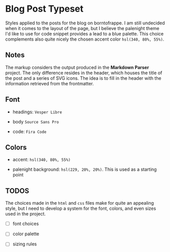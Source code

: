 # Blog Post Typeset

Styles applied to the posts for the blog on borntofrappe. I am still undecided when it comes to the layout of the page, but I believe the palenight theme I'd like to use for code snippet provides a lead to a blue palette. This choice complements also quite nicely the chosen accent color `hsl(340, 80%, 55%)`.

## Notes

The markup considers the output produced in the **Markdown Parser** project. The only difference resides in the header, which houses the title of the post and a series of SVG icons. The idea is to fill in the header with the information retrieved from the frontmatter.

## Font

- headings: `Vesper Libre`

- body `Source Sans Pro`

- code: `Fira Code`

## Colors

- accent: `hsl(340, 80%, 55%)`

- palenight background: `hsl(229, 20%, 20%)`. This is used as a starting point

## TODOS

The choices made in the `html` and `css` files make for quite an appealing style, but I need to develop a system for the font, colors, and even sizes used in the project.

- [ ] font choices

- [ ] color palette

- [ ] sizing rules
